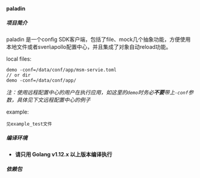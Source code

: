 #### paladin

##### 项目简介

paladin 是一个config SDK客户端，包括了file、mock几个抽象功能，方便使用本地文件或者sven\apollo配置中心，并且集成了对象自动reload功能。  

local files:
```
demo -conf=/data/conf/app/msm-servie.toml
// or dir
demo -conf=/data/conf/app/
```

*注：使用远程配置中心的用户在执行应用，如这里的`demo`时务必**不要**带上`-conf`参数，具体见下文远程配置中心的例子*

example:
```
见example_test文件

```

##### 编译环境

- **请只用 Golang v1.12.x 以上版本编译执行**

##### 依赖包
